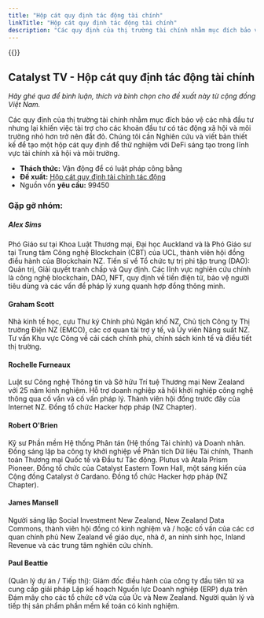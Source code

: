 ```yaml
---
title: "Hộp cát quy định tác động tài chính"
linkTitle: "Hộp cát quy định tác động tài chính"
description: "Các quy định của thị trường tài chính nhằm mục đích bảo vệ các nhà đầu tư nhưng lại khiến việc tài trợ cho các khoản đầu tư có tác động xã hội và môi trường nhỏ hơn trở nên đắt đỏ."
---
```


{{<youtube J0PS2OudR3Q>}}

## Catalyst TV - Hộp cát quy định tác động tài chính

*Hãy ghé qua để bình luận, thích và bình chọn cho đề xuất này từ cộng đồng Việt Nam.*

Các quy định của thị trường tài chính nhằm mục đích bảo vệ các nhà đầu tư nhưng lại khiến việc tài trợ cho các khoản đầu tư có tác động xã hội và môi trường nhỏ hơn trở nên đắt đỏ. Chúng tôi cần Nghiên cứu và viết bản thiết kế để tạo một hộp cát quy định để thử nghiệm với DeFi sáng tạo trong lĩnh vực tài chính xã hội và môi trường.

- **Thách thức:** Vận động để có luật pháp công bằng
- **Đề xuất:** [Hộp cát quy định tài chính tác động](https://cardano.ideascale.com/c/idea/403011)
- Nguồn vốn **yêu cầu:** 99450

### Gặp gỡ nhóm:

##### **Alex Sims**

Phó Giáo sư tại Khoa Luật Thương mại, Đại học Auckland và là Phó Giáo sư tại Trung tâm Công nghệ Blockchain (CBT) của UCL, thành viên hội đồng điều hành của Blockchain NZ. Tiến sĩ về Tổ chức tự trị phi tập trung (DAO): Quản trị, Giải quyết tranh chấp và Quy định. Các lĩnh vực nghiên cứu chính là công nghệ blockchain, DAO, NFT, quy định về tiền điện tử, bảo vệ người tiêu dùng và các vấn đề pháp lý xung quanh hợp đồng thông minh.

#### **Graham Scott**

Nhà kinh tế học, cựu Thư ký Chính phủ Ngân khố NZ, Chủ tịch Công ty Thị trường Điện NZ (EMCO), các cơ quan tài trợ y tế, và Ủy viên Năng suất NZ. Tư vấn Khu vực Công về cải cách chính phủ, chính sách kinh tế và điều tiết thị trường.

#### **Rochelle Furneaux**

Luật sư Công nghệ Thông tin và Sở hữu Trí tuệ Thương mại New Zealand với 25 năm kinh nghiệm. Hỗ trợ doanh nghiệp xã hội khởi nghiệp công nghệ thông qua cố vấn và cố vấn pháp lý. Thành viên hội đồng trước đây của Internet NZ. Đồng tổ chức Hacker hợp pháp (NZ Chapter).

#### **Robert O'Brien**

Kỹ sư Phần mềm Hệ thống Phân tán (Hệ thống Tài chính) và Doanh nhân. Đồng sáng lập ba công ty khởi nghiệp về Phân tích Dữ liệu Tài chính, Thanh toán Thương mại Quốc tế và Đầu tư Tác động. Plutus và Atala Prism Pioneer. Đồng tổ chức của Catalyst Eastern Town Hall, một sáng kiến của Cộng đồng Catalyst ở Cardano. Đồng tổ chức Hacker hợp pháp (NZ Chapter).

#### **James Mansell**

Người sáng lập Social Investment New Zealand, New Zealand Data Commons, thành viên hội đồng có kinh nghiệm và / hoặc cố vấn của các cơ quan chính phủ New Zealand về giáo dục, nhà ở, an ninh sinh học, Inland Revenue và các trung tâm nghiên cứu chính.

#### **Paul Beattie**

(Quản lý dự án / Tiếp thị): Giám đốc điều hành của công ty đầu tiên từ xa cung cấp giải pháp Lập kế hoạch Nguồn lực Doanh nghiệp (ERP) dựa trên Đám mây cho các tổ chức cỡ vừa của Úc và New Zealand. Người quản lý và tiếp thị sản phẩm phần mềm kế toán có kinh nghiệm.
